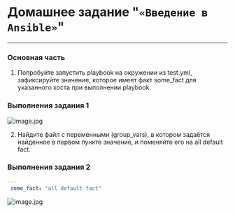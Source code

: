 # Домашнее задание "`«Введение в Ansible»`"   

---

### Основная часть

1) Попробуйте запустить playbook на окружении из test.yml, зафиксируйте значение, которое имеет факт some_fact для указанного хоста при выполнении playbook.

### Выполнения задания 1

![image.jpg](https://github.com/Byzgaev-I/Ansible-Intro/blob/main/1.png) 


2) Найдите файл с переменными (group_vars), в котором задаётся найденное в первом пункте значение, и поменяйте его на all default fact.

### Выполнения задания 2

 ```yml
---
  some_fact: "all default fact"
```
![image.jpg](https://github.com/Byzgaev-I/Ansible-Intro/blob/main/2.png) 












































